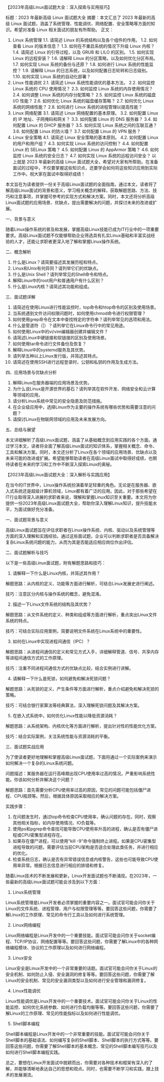 【2023年高级Linux面试题大全：深入探索与实用技巧】

标题：2023 年最新高级 Linux 面试题大全
摘要：本文汇总了 2023 年最新的高级 Linux 面试题，涵盖了系统管理、性能调优、网络配置、安全策略等方面的知识。希望对准备 Linux 相关面试的朋友有所帮助。
正文：
1. Linux 系统管理
1.1. 请简述 Linux 的系统结构以及各个组件的作用。
1.2. 如何查看 Linux 的版本信息？
1.3. 如何在不重启系统的情况下升级 Linux 内核？
1.4. 请简述 Linux 的引导过程，以及 GRUB 和 LILO 的区别。
1.5. 如何实现 Linux 的远程安装？
1.6. 请解释 Linux 的分区策略，以及如何优化分区布局。
1.7. 如何实现 Linux 系统的备份与还原？
1.8. 如何进行 Linux 系统的性能监控？
1.9. 请解释 Linux 的日志系统，以及如何配置日志轮转和日志级别。
1.10. 如何实现 Linux 系统的自动化部署？
2. Linux 性能调优
2.1. 请简述 Linux 系统性能调优的基本方法。
2.2. 如何监控 Linux 系统的 CPU 使用情况？
2.3. 如何监控 Linux 系统的内存使用情况？
2.4. 如何调整 Linux 系统的内存分配策略？
2.5. 如何监控 Linux 系统的磁盘 I/O 性能？
2.6. 如何优化 Linux 系统的磁盘缓存策略？
2.7. 如何优化 Linux 系统的网络性能？
2.8. 如何进行 Linux 系统的进程管理以提高性能？
3. Linux 网络配置
3.1. 请简述 Linux 网络配置的基本原理。
3.2. 如何配置 Linux 的 IP 地址、子网掩码和网关？
3.3. 如何配置 Linux 的 DNS 服务器？
3.4. 如何配置 Linux 的 DHCP 服务器？
3.5. 如何实现 Linux 系统之间的互联互通？
3.6. 如何配置 Linux 的防火墙？
3.7. 如何配置 Linux 的 VPN 服务？
4. Linux 安全策略
4.1. 请简述 Linux 安全策略的基本原则。
4.2. 如何配置 Linux 的用户和用户组？
4.3. 如何实现 Linux 系统的访问控制？
4.4. 如何配置 Linux 的 SELinux 策略？
4.5. 如何配置 Linux 的 AppArmor 策略？
4.6. 如何监控 Linux 系统的安全日志？
4.7. 如何实现 Linux 系统的远程访问安全？
以上就是 2023 年最新的高级 Linux 面试题大全，希望对大家有所帮助。在准备面试的过程中，不仅要掌握这些知识点，还要学会如何将这些知识应用到实际工作中。祝大家在面试中取得好成绩！


本文旨在为读者提供一份关于高级Linux面试题的全面指南。通过本文，读者将了解高级Linux面试的背景和意义，学习相关概念的解释，获取解题思路、方法、技巧和注意事项，并掌握可参考的实现方式和解决方案。同时，本文还将分析高级Linux面试题的应用场景、优缺点，提出需要解决的问题，并探讨未来的改进或扩展。

一、背景与意义

随着Linux操作系统的普及和发展，掌握高级Linux技能已成为IT行业中的一项重要要求。高级Linux面试题不仅能够帮助企业筛选具有扎实Linux基础和丰富实战经验的人才，还能让求职者更深入地了解和掌握Linux操作系统。

二、概念解析

1. 什么是Linux？请简要描述其发展历程和特点。
2. Linux和Unix有何异同？请列举它们的优缺点。
3. 什么是Unix Shell？请列举常见的Shell命令和特点。
4. 解释Linux中的root用户和普通用户有什么区别？
5. 什么是Linux内核？请简述其功能和组成。

三、面试题详解

1. 请简述在使用Linux进行性能监控时，top命令和htop命令的区别及使用场景。
2. 当系统遇到文件访问权限问题时，如何使用chmod命令进行权限管理？
3. 如何使用grep命令在文本中查找特定的字符串？请列举常见的选项和用法。
4. 什么是管道符（|）？请列举它在Linux命令行中的常见用途。
5. 如何使用Linux中的vi/vim编辑器创建并编辑文件？
6. 请简述Linux中硬链接和软链接的区别及使用场景。
7. 如何使用tar命令进行文件备份及恢复？
8. 解释Linux中的systemd服务及其优势。
9. 请列举五种以上Linux发行版，并简述其特点。
10. 请简述在使用SSH进行远程登录时，公钥和私钥的作用及生成方法。

四、应用场景与优缺点分析

1. 解释Linux在服务器端的应用场景及优势。
2. 为什么说Linux是开源世界的基石？请列举其在软件开发、网络安全和云计算等领域的应用。
3. 请分析Linux系统中常见的安全隐患及防范措施。
4. 在企业级应用中，选择Linux作为主要的操作系统有哪些优势和需要注意的问题？
5. 请探讨Linux在物联网领域的应用及未来发展方向。

五、总结与展望

本文详细解析了高级Linux面试题，涵盖了从基础概念到应用实践的各个方面。通过学习本文，读者将全面了解高级Linux面试的知识体系，掌握相关概念、命令、工具和解决方案。同时，本文还分析了Linux在各个领域的应用场景、优缺点以及未来可能的改进或扩展。希望能够帮助读者在高级Linux面试中取得好成绩，也期待读者在未来的学习和工作中不断深入探索Linux的奥秘。

【2023年高级Linux面试题大全：深入解析与实践应用】

在当今的IT世界中，Linux操作系统扮演着举足轻重的角色。无论是在服务器、嵌入式系统还是超级计算机领域，Linux都有着广泛的应用。因此，对于那些希望在IT行业取得深入进展的求职者来说，理解和掌握Linux知识至关重要。本文将为你提供一份2023年高级Linux面试题大全，帮助你深入理解Linux知识，提升技能水平，为面试做好充分准备。

一、面试题背景与意义

高级Linux面试题旨在评估求职者在Linux操作系统、内核、驱动以及系统管理等方面的深入理解和实践经验。通过这些面试题，企业可以判断求职者是否具备解决复杂Linux系统问题的能力，从而为其是否能适应相应岗位作出评估。

二、面试题解析与技巧

以下是一些高级Linux面试题，附有解题思路和技巧：

1. 请解释一下什么是Linux内核，并简述其作用？

解题思路：从内核的定义、功能等方面进行解析，可结合Linux发展史进行阐述。

技巧：注意区分内核与操作系统的概念，避免混淆。

2. 描述一下Linux文件系统的结构及其优势？

解题思路：从文件系统的定义、种类和组成等方面进行解析，重点突出Linux文件系统的特点。

技巧：可结合实际应用案例，简要说明文件系统在Linux系统中的重要性。

3. 如何在Linux中实现进程间通信（IPC）？

解题思路：从进程间通信的定义和常见方式入手，详细解释管道、信号、共享内存等进程间通信方式的工作原理。

技巧：注重不同进程间通信方式的优缺点比较，结合实例进行讲解。

4. 请解释一下什么是死锁，如何避免和解决死锁问题？

解题思路：从死锁的定义、产生条件等方面进行解析，重点介绍避免和解决死锁的策略。

技巧：可结合银行家算法等经典算法，深入理解死锁问题及其解决方案。

5. 在嵌入式系统中，如何优化Linux性能以降低资源消耗？

解题思路：从系统架构、内核优化等方面进行解析，提出针对性的性能优化方案。

技巧：结合实际案例，关注系统性能与资源消耗的平衡。

三、面试题实战应用

为了使读者更好地理解和掌握高级Linux面试题，下面将通过一个实际案例来演示如何解决一个复杂的Linux系统问题。

问题描述：某服务器在运行高峰期出现CPU使用率过高的情况，严重影响系统性能。你该如何分析并解决这个问题？

解题思路：首先需要分析CPU使用率过高的原因，常见的问题可能包括僵尸进程、CPU瓶颈等。然后，根据具体原因采取相应的解决方案。

实践步骤：

1. 在问题发生时，通过top命令检查CPU使用率，确认问题的存在。同时，观察其他相关指标，如内存使用情况、IO负载等。
2. 使用ps和pgrep命令查找可能导致CPU使用率升高的进程，确认是否有僵尸进程或CPU密集型进程存在。
3. 如果存在僵尸进程，可以使用“kill -9”命令强制终止进程。如果是CPU密集型进程导致的问题，需要评估当前CPU架构是否适合处理此类任务，并进行相应的优化。
4. 检查系统日志，确认是否有异常错误信息或内核警告，这些也可能导致CPU使用率异常。根据日志信息进行相应的排错和修复。

随着Linux技术的不断发展和更新，Linux开发面试题也不断涌现。在2023年，一些最新的高级Linux面试题可能会涉及到以下方面：

1. Linux系统管理

Linux系统管理是Linux开发者必须掌握的重要内容之一。面试官可能会问你关于Linux的文件系统、进程管理、用户与权限管理等等。要回答这些问题，你需要了解Linux的工作原理、常见的命令行工具以及如何进行系统管理。

2. Linux网络编程

Linux网络编程是Linux开发中的一个重要技能。面试官可能会问你关于socket编程、TCP/IP协议、网络配置等等。要回答这些问题，你需要了解Linux中的各种网络编程模块、协议的工作原理以及如何进行网络编程。

3. Linux安全

Linux安全是Linux开发中的一个非常重要的话题。面试官可能会问你关于Linux的安全机制、如何防止入侵、安全漏洞的修复等等。要回答这些问题，你需要了解Linux的安全机制、常见的安全漏洞类型以及如何进行安全管理和漏洞修复。

4. Linux性能调优

Linux性能调优是Linux开发中的一个重要技术。面试官可能会问你关于Linux的性能监控、如何优化系统参数、如何进行负载均衡等等。要回答这些问题，你需要了解Linux的工作原理、常见的性能指标以及如何进行性能调优。

5. Shell脚本编程

Shell脚本编程是Linux开发中的一个非常重要的技能。面试官可能会问你关于Shell脚本的基础语法、如何编写复杂的Shell脚本、Shell脚本的执行方式等等。要回答这些问题，你需要了解Shell脚本的基本概念、常见的Shell脚本编写技巧以及如何进行Shell脚本编程实践。

总之，要想在Linux开发面试中脱颖而出，你需要对各种技术和框架有深入的了解，并能够清晰地表达自己的思想和观点。同时，也需要不断学习和实践，跟上技术的发展潮流。